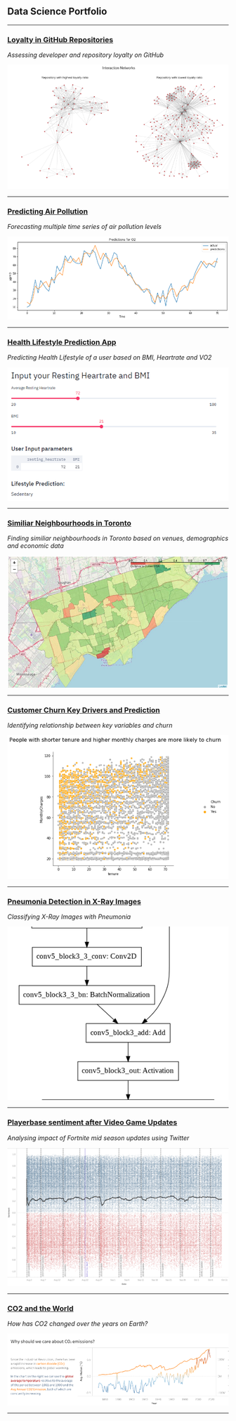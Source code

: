 ## Data Science Portfolio

---

### [Loyalty in GitHub Repositories](/loyalty)
*Assessing developer and repository loyalty on GitHub*

<img src="images/loyal.png?raw=true"/>

---

### [Predicting Air Pollution ](/pollution)
*Forecasting multiple time series of air pollution levels*

<img src="images/pollution.png?raw=true"/>

---

### [Health Lifestyle Prediction App](/health)
*Predicting Health Lifestyle of a user based on BMI, Heartrate and VO2*

<img src="images/health.PNG?raw=true"/>

---

### [Similiar Neighbourhoods in Toronto](/neighbourhoods)
*Finding similiar neighbourhoods in Toronto based on venues, demographics and economic data*

<img src="images/neighbourhoods.jpg?raw=true"/>

---

### [Customer Churn Key Drivers and Prediction](/churn)
*Identifying relationship between key variables and churn*

<img src="images/churn.png?raw=true">

---

### [Pneumonia Detection in X-Ray Images](/xray)
*Classifying X-Ray Images with Pneumonia*

<img src="images/xraymodel.png?raw=true"/>

---

### [Playerbase sentiment after Video Game Updates](/fortnite)
*Analysing impact of Fortnite mid season updates using Twitter*

<img src="images/fn.png?raw=true"/>

---

### [CO2 and the World](/co2)
*How has CO2 changed over the years on Earth?*

<img src="images/co2.png?raw=true"/>

---

